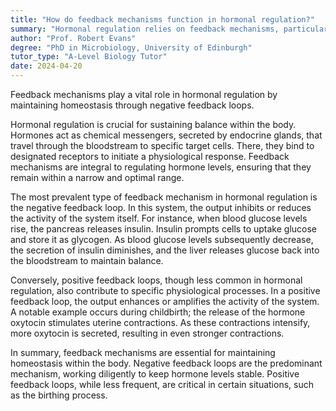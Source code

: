 ```yaml
---
title: "How do feedback mechanisms function in hormonal regulation?"
summary: "Hormonal regulation relies on feedback mechanisms, particularly negative feedback loops, to maintain homeostasis in the body."
author: "Prof. Robert Evans"
degree: "PhD in Microbiology, University of Edinburgh"
tutor_type: "A-Level Biology Tutor"
date: 2024-04-20
---
```


Feedback mechanisms play a vital role in hormonal regulation by maintaining homeostasis through negative feedback loops.

Hormonal regulation is crucial for sustaining balance within the body. Hormones act as chemical messengers, secreted by endocrine glands, that travel through the bloodstream to specific target cells. There, they bind to designated receptors to initiate a physiological response. Feedback mechanisms are integral to regulating hormone levels, ensuring that they remain within a narrow and optimal range.

The most prevalent type of feedback mechanism in hormonal regulation is the negative feedback loop. In this system, the output inhibits or reduces the activity of the system itself. For instance, when blood glucose levels rise, the pancreas releases insulin. Insulin prompts cells to uptake glucose and store it as glycogen. As blood glucose levels subsequently decrease, the secretion of insulin diminishes, and the liver releases glucose back into the bloodstream to maintain balance.

Conversely, positive feedback loops, though less common in hormonal regulation, also contribute to specific physiological processes. In a positive feedback loop, the output enhances or amplifies the activity of the system. A notable example occurs during childbirth; the release of the hormone oxytocin stimulates uterine contractions. As these contractions intensify, more oxytocin is secreted, resulting in even stronger contractions.

In summary, feedback mechanisms are essential for maintaining homeostasis within the body. Negative feedback loops are the predominant mechanism, working diligently to keep hormone levels stable. Positive feedback loops, while less frequent, are critical in certain situations, such as the birthing process.
    